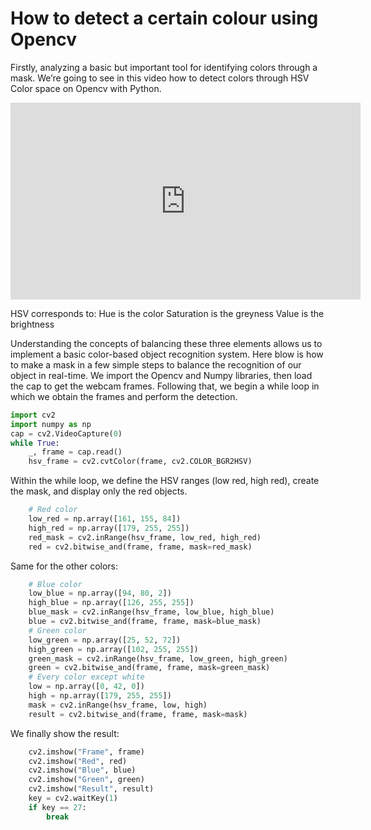 # How to detect a certain colour using Opencv

Firstly, analyzing a basic but important tool for identifying colors through a mask. We’re going to see in this video
how to detect colors through HSV Color space on Opencv with Python.

<iframe width="560" height="315" src="https://www.youtube.com/embed/Q0IPYlIK-4A" title="YouTube video player" frameborder="0" allow="accelerometer; autoplay; clipboard-write; encrypted-media; gyroscope; picture-in-picture" allowfullscreen></iframe>

HSV corresponds to:
Hue is the color
Saturation is the greyness
Value is the brightness

Understanding the concepts of balancing these three elements allows us to implement a basic color-based object
recognition system. Here blow is how to make a mask in a few simple steps to balance the recognition of our object in
real-time.
We import the Opencv and Numpy libraries, then load the cap to get the webcam frames. Following that, we begin a while
loop in which we obtain the frames and perform the detection.

```python
import cv2
import numpy as np
cap = cv2.VideoCapture(0)
while True:
    _, frame = cap.read()
    hsv_frame = cv2.cvtColor(frame, cv2.COLOR_BGR2HSV)
```

Within the while loop, we define the HSV ranges (low red, high red), create the mask, and display only the red objects.

```python
    # Red color
    low_red = np.array([161, 155, 84])
    high_red = np.array([179, 255, 255])
    red_mask = cv2.inRange(hsv_frame, low_red, high_red)
    red = cv2.bitwise_and(frame, frame, mask=red_mask)
```

Same for the other colors:

```python
    # Blue color
    low_blue = np.array([94, 80, 2])
    high_blue = np.array([126, 255, 255])
    blue_mask = cv2.inRange(hsv_frame, low_blue, high_blue)
    blue = cv2.bitwise_and(frame, frame, mask=blue_mask)
    # Green color
    low_green = np.array([25, 52, 72])
    high_green = np.array([102, 255, 255])
    green_mask = cv2.inRange(hsv_frame, low_green, high_green)
    green = cv2.bitwise_and(frame, frame, mask=green_mask)
    # Every color except white
    low = np.array([0, 42, 0])
    high = np.array([179, 255, 255])
    mask = cv2.inRange(hsv_frame, low, high)
    result = cv2.bitwise_and(frame, frame, mask=mask)
```

We finally show the result:

```python
    cv2.imshow("Frame", frame)
    cv2.imshow("Red", red)
    cv2.imshow("Blue", blue)
    cv2.imshow("Green", green)
    cv2.imshow("Result", result)
    key = cv2.waitKey(1)
    if key == 27:
        break
```


